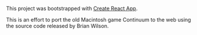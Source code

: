 This project was bootstrapped with [Create React App](https://github.com/facebook/create-react-app).

This is an effort to port the old Macintosh game Continuum to the web using the source code released by Brian Wilson.
